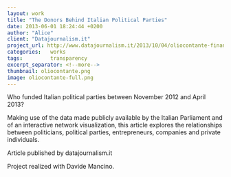 ```yaml
---
layout: work
title: "The Donors Behind Italian Political Parties"
date: 2013-06-01 18:24:44 +0200
author: "Alice"
client: "Datajournalism.it"
project_url: http://www.datajournalism.it/2013/10/04/oliocontante-finanziamenti-privati-partiti/
categories:   works
tags:         transparency
excerpt_separator: <!--more-->
thumbnail: oliocontante.png
image: oliocontante-full.png
---
```

Who funded Italian political parties between November 2012 and April 2013?
<!--more-->

Making use of the data made publicly available by the Italian Parliament and of an interactive network visualization, this article explores the relationships between politicians, political parties, entrepreneurs, companies and private individuals.

Article published by datajournalism.it

Project realized with Davide Mancino.